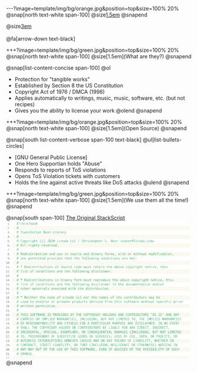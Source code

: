 ---?image=template/img/bg/orange.jpg&position=top&size=100% 20%
@snap[north text-white span-100]
@size[1.5em](COPYRIGHTS)
@snapend

@size[3em](&copy;)
<br><br>
@fa[arrow-down text-black]

+++?image=template/img/bg/green.jpg&position=top&size=100% 20%
@snap[north text-white span-100]
@size[1.5em](What are they?)
@snapend

@snap[list-content-concise span-100]
@ol
- Protection for "tangible works"
- Established by Section 8 the US Constitution
- Copyright Act of 1976 / DMCA (1998)
- Applies automatically to writings, music, music, software, etc. (but not recipes)
- Gives you the ability to license your work
@olend
@snapend

+++?image=template/img/bg/orange.jpg&position=top&size=100% 20%
@snap[north text-white span-100]
@size[1.5em](Open Source)
@snapend

@snap[south list-content-verbose span-100 text-black]
@ul[list-bullets-circles]
- [GNU General Public License]
- One Hero Supportian holds "Abuse"
- Responds to reports of ToS violations
- Opens ToS Violation tickets with customers
- Holds the line against active threats like DoS attacks
@ulend
@snapend

+++?image=template/img/bg/green.jpg&position=top&size=100% 20%
@snap[north text-white span-100]
@size[1.5em](We use them all the time!)
@snapend

@snap[south span-100]
[The Original StackScript](https://www.linode.com/stackscripts/view/1)
<br>
<img src="template/img/stackscript.png" alt="drawing" width="500"/>
@snapend
